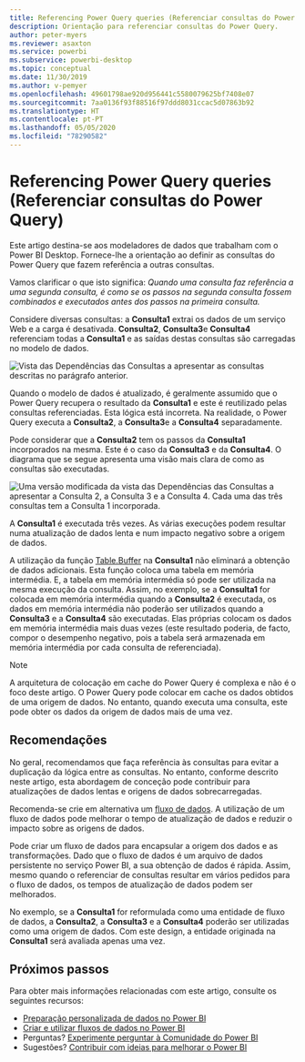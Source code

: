 ```yaml
---
title: Referencing Power Query queries (Referenciar consultas do Power Query)
description: Orientação para referenciar consultas do Power Query.
author: peter-myers
ms.reviewer: asaxton
ms.service: powerbi
ms.subservice: powerbi-desktop
ms.topic: conceptual
ms.date: 11/30/2019
ms.author: v-pemyer
ms.openlocfilehash: 49601798ae920d956441c5580079625bf7408e07
ms.sourcegitcommit: 7aa0136f93f88516f97ddd8031ccac5d07863b92
ms.translationtype: HT
ms.contentlocale: pt-PT
ms.lasthandoff: 05/05/2020
ms.locfileid: "78290582"
---
```

# <a name="referencing-power-query-queries"></a>Referencing Power Query queries (Referenciar consultas do Power Query)

Este artigo destina-se aos modeladores de dados que trabalham com o Power BI Desktop. Fornece-lhe a orientação ao definir as consultas do Power Query que fazem referência a outras consultas.

Vamos clarificar o que isto significa: _Quando uma consulta faz referência a uma segunda consulta, é como se os passos na segunda consulta fossem combinados e executados antes dos passos na primeira consulta._

Considere diversas consultas: a **Consulta1** extrai os dados de um serviço Web e a carga é desativada. **Consulta2**, **Consulta3**e **Consulta4** referenciam todas a **Consulta1** e as saídas destas consultas são carregadas no modelo de dados.

![Vista das Dependências das Consultas a apresentar as consultas descritas no parágrafo anterior.](media/power-query-referenced-queries/query-dependencies-web-service.png)

Quando o modelo de dados é atualizado, é geralmente assumido que o Power Query recupera o resultado da **Consulta1** e este é reutilizado pelas consultas referenciadas. Esta lógica está incorreta. Na realidade, o Power Query executa a **Consulta2**, a **Consulta3**e a **Consulta4** separadamente.

Pode considerar que a **Consulta2** tem os passos da **Consulta1** incorporados na mesma. Este é o caso da **Consulta3** e da **Consulta4**. O diagrama que se segue apresenta uma visão mais clara de como as consultas são executadas.

![Uma versão modificada da vista das Dependências das Consultas a apresentar a Consulta 2, a Consulta 3 e a Consulta 4. Cada uma das três consultas tem a Consulta 1 incorporada.](media/power-query-referenced-queries/query-dependencies-web-service-concept.png)

A **Consulta1** é executada três vezes. As várias execuções podem resultar numa atualização de dados lenta e num impacto negativo sobre a origem de dados.

A utilização da função [Table.Buffer](/powerquery-m/table-buffer) na **Consulta1** não eliminará a obtenção de dados adicionais. Esta função coloca uma tabela em memória intermédia. E, a tabela em memória intermédia só pode ser utilizada na mesma execução da consulta. Assim, no exemplo, se a **Consulta1** for colocada em memória intermédia quando a **Consulta2** é executada, os dados em memória intermédia não poderão ser utilizados quando a **Consulta3** e a **Consulta4** são executadas. Elas próprias colocam os dados em memória intermédia mais duas vezes (este resultado poderia, de facto, compor o desempenho negativo, pois a tabela será armazenada em memória intermédia por cada consulta de referenciada).

> [!NOTE]
> A arquitetura de colocação em cache do Power Query é complexa e não é o foco deste artigo. O Power Query pode colocar em cache os dados obtidos de uma origem de dados. No entanto, quando executa uma consulta, este pode obter os dados da origem de dados mais de uma vez.

## <a name="recommendations"></a>Recomendações

No geral, recomendamos que faça referência às consultas para evitar a duplicação da lógica entre as consultas. No entanto, conforme descrito neste artigo, esta abordagem de conceção pode contribuir para atualizações de dados lentas e origens de dados sobrecarregadas.

Recomenda-se crie em alternativa um [fluxo de dados](../service-dataflows-overview.md). A utilização de um fluxo de dados pode melhorar o tempo de atualização de dados e reduzir o impacto sobre as origens de dados.

Pode criar um fluxo de dados para encapsular a origem dos dados e as transformações. Dado que o fluxo de dados é um arquivo de dados persistente no serviço Power BI, a sua obtenção de dados é rápida. Assim, mesmo quando o referenciar de consultas resultar em vários pedidos para o fluxo de dados, os tempos de atualização de dados podem ser melhorados.

No exemplo, se a **Consulta1** for reformulada como uma entidade de fluxo de dados, a **Consulta2**, a **Consulta3** e a **Consulta4** poderão ser utilizadas como uma origem de dados. Com este design, a entidade originada na **Consulta1** será avaliada apenas uma vez.

## <a name="next-steps"></a>Próximos passos

Para obter mais informações relacionadas com este artigo, consulte os seguintes recursos:

- [Preparação personalizada de dados no Power BI](../service-dataflows-overview.md)
- [Criar e utilizar fluxos de dados no Power BI](../service-dataflows-create-use.md)
- Perguntas? [Experimente perguntar à Comunidade do Power BI](https://community.powerbi.com/)
- Sugestões? [Contribuir com ideias para melhorar o Power BI](https://ideas.powerbi.com/)
